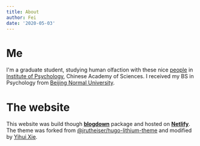 ```yaml
---
title: About
author: Fei
date: '2020-05-03'
---
```

# Me

I'm a graduate student, studying human olfaction with these nice [people](http://zhouw.psych.ac.cn/people.html) in [Institute of Psychology](http://www.psych.ac.cn/), Chinese Academy of Sciences. I received my BS in Psychology from [Beijing Normal University](http://psych.bnu.edu.cn/).

# The website

This website was build though [**blogdown**](https://github.com/rstudio/blogdown) package and hosted on [**Netlify**](https://www.netlify.com). The theme was forked from [@jrutheiser/hugo-lithium-theme](https://github.com/jrutheiser/hugo-lithium-theme) and modified by [Yihui Xie](https://yihui.org/).
